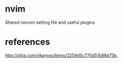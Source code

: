 # nvim
Shared neovim setting file and useful plugins

# references 
http://qiita.com/okamos/items/2259d5c770d51b88d75b.

